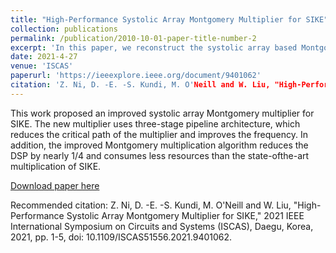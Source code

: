 ```yaml
---
title: "High-Performance Systolic Array Montgomery Multiplier for SIKE"
collection: publications
permalink: /publication/2010-10-01-paper-title-number-2
excerpt: 'In this paper, we reconstruct the systolic array based Montgomery multiplier architecture for SIKE, using a three-stage pipeline that results in frequency improvement of 21.4%. The proposed multiplier consumed fewer DSP resources than the state-of-the-art SIKE designs and has a speed increase up to 12.7%.'
date: 2021-4-27
venue: 'ISCAS'
paperurl: 'https://ieeexplore.ieee.org/document/9401062'
citation: 'Z. Ni, D. -E. -S. Kundi, M. O'Neill and W. Liu, "High-Performance Systolic Array Montgomery Multiplier for SIKE," 2021 IEEE International Symposium on Circuits and Systems (ISCAS), Daegu, Korea, 2021, pp. 1-5, doi: 10.1109/ISCAS51556.2021.9401062.'
---
```

This work proposed an improved systolic array Montgomery multiplier for SIKE. The new multiplier uses three-stage pipeline architecture, which reduces the critical path of the multiplier and improves the frequency. In addition, the improved Montgomery multiplication algorithm reduces the DSP by nearly 1/4 and consumes less resources than the state-ofthe-art multiplication of SIKE.

[Download paper here](https://ieeexplore.ieee.org/document/9401062)

Recommended citation: Z. Ni, D. -E. -S. Kundi, M. O'Neill and W. Liu, "High-Performance Systolic Array Montgomery Multiplier for SIKE," 2021 IEEE International Symposium on Circuits and Systems (ISCAS), Daegu, Korea, 2021, pp. 1-5, doi: 10.1109/ISCAS51556.2021.9401062.
